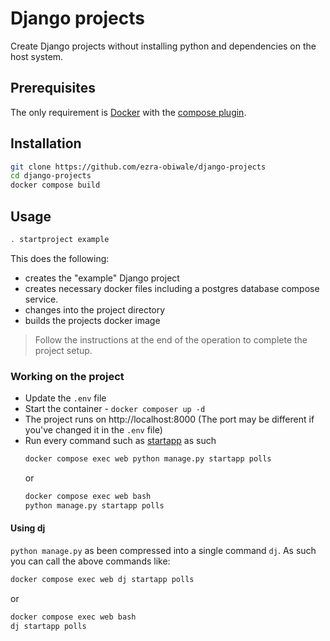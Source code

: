 # Django projects

Create Django projects without installing python and dependencies on the host system.

## Prerequisites

The only requirement is [Docker](https://docs.docker.com/get-docker/) with the [compose plugin](https://docs.docker.com/compose/install/).

## Installation

```bash
git clone https://github.com/ezra-obiwale/django-projects
cd django-projects
docker compose build
```

## Usage

```bash
. startproject example
```

This does the following:

- creates the "example" Django project
- creates necessary docker files including a postgres database compose service.
- changes into the project directory
- builds the projects docker image

> Follow the instructions at the end of the operation to complete the project setup.

### Working on the project

- Update the `.env` file
- Start the container - `docker composer up -d`
- The project runs on http://localhost:8000 (The port may be different if you've changed it in the `.env` file)
- Run every command such as [startapp](https://docs.djangoproject.com/en/4.1/intro/tutorial01/#creating-the-polls-app) as such
    ```bash
    docker compose exec web python manage.py startapp polls
    ```
    or
    ```bash
    docker compose exec web bash
    python manage.py startapp polls
    ```

#### Using dj

`python manage.py` as been compressed into a single command `dj`. As such you can call the above commands like:

```bash
docker compose exec web dj startapp polls
```

or

```bash
docker compose exec web bash
dj startapp polls
```